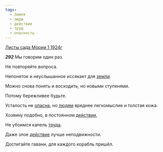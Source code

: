 ```yaml
---
tags:
  - Земля
  - люди
  - действие
  - труд
  - опасность
---
```


[Листы сада Мории 1 1924г](https://127.0.0.1:4002/agni/1924)

___292___
Мы говорим один раз.   

Не повторяйте вопроса.   

Непонятое и неуслышанное иссякает для [земли](../../../tags/#Земля).   

Можно снова понять и восходить, но новыми ступенями.   

Потому бережливее будьте.   

Усталость не [опасна](../../../tags/#опасность), но [людям](../../../tags/#люди) вреднее легкомыслие и толстая кожа.   

Хозяину подобно, в постоянном [действии](../../../tags/#[действие](../../../tags/#действие)),   

Не убоимся капель [труда](../../../tags/#труд).   

Даже злое [действие](../../../tags/#действие) лучше неподвижности.   

Достигайте гавани, для каждого корабль пришёл.   

